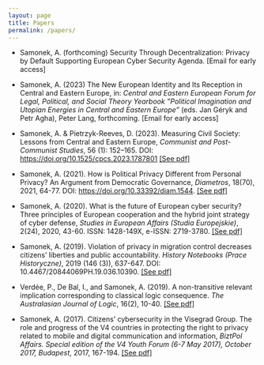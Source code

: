 ```yaml
---
layout: page
title: Papers
permalink: /papers/
---
```

- Samonek, A. (forthcoming) Security Through Decentralization: Privacy by Default Supporting European Cyber Security Agenda. [Email for early access]

- Samonek, A. (2023) The New European Identity and Its Reception in Central and Eastern Europe, in: <i>Central and Eastern European Forum for Legal, Political, and Social Theory Yearbook ”Political Imagination and Utopian Energies in Central and Eastern Europe” </i> (eds. Jan Géryk and Petr Agha), Peter Lang, forthcoming. [Email for early access]   

- Samonek, A. & Pietrzyk-Reeves, D. (2023). Measuring Civil Society: Lessons from Central and Eastern Europe, <i>Communist and Post-Communist Studies</i>, 56 (1): 152–165. DOI: https://doi.org/10.1525/cpcs.2023.1787801 <a href="https://online.ucpress.edu/cpcs/article-abstract/56/1/152/195094/Measuring-Civil-SocietyLessons-from-Central-and?redirectedFrom=fulltext">[See pdf]</a>

- Samonek, A. (2021). How is Political Privacy Different from Personal Privacy? An Argument from Democratic Governance, <i>Diametros</i>, 18(70), 2021, 64-77. DOI: https://doi.org/10.33392/diam.1544. <a href="https://diametros.uj.edu.pl/diametros/article/view/1544">[See pdf]</a>  

- Samonek, A. (2020). What is the future of European cyber security? Three principles of European cooperation and the hybrid joint strategy of cyber defense, <i>Studies in European Affairs (Studia Europejskie)</i>, 2(24), 2020, 43-60. ISSN: 1428-149X, e-ISSN: 2719-3780. <a href="https://www.ce.uw.edu.pl/en/pliki/pw/2-2020-Samonek.pdf">[See pdf]</a>  

- Samonek, A. (2019). Violation of privacy in migration control decreases citizens’ liberties and public accountability. <i>History Notebooks (Prace Historyczne)</i>, 2019 (146 (3)), 637-647. DOI: 10.4467/20844069PH.19.036.10390. <a href="http://www.ejournals.eu/pliki/art/14849/">[See pdf]</a>  

- Verdée, P., De Bal, I., and Samonek, A. (2019). A non-transitive relevant implication corresponding to classical logic consequence. <i>The Australasian Journal of Logic</i>, 16(2), 10-40. <a href="https://ojs.victoria.ac.nz/ajl/article/download/5273/4633/">[See pdf]</a>  

- Samonek, A. (2017). Citizens’ cybersecurity in the Visegrad Group. The role and progress of the V4 countries in protecting the right to privacy related to mobile and digital communication and information, <i>BiztPol Affairs. Special edition of the V4 Youth Forum (6-7 May 2017), October 2017, Budapest</i>, 2017, 167-194. <a href="http://corvinusculture.com/wp-content/uploads/2017/10/V4-Youth-Forum-2017-Selected-Essays.pdf">[See pdf]</a>  
